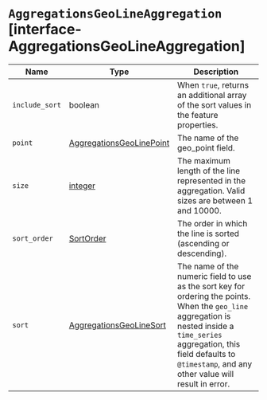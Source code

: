 # `AggregationsGeoLineAggregation` [interface-AggregationsGeoLineAggregation]

| Name | Type | Description |
| - | - | - |
| `include_sort` | boolean | When `true`, returns an additional array of the sort values in the feature properties. |
| `point` | [AggregationsGeoLinePoint](./AggregationsGeoLinePoint.md) | The name of the geo_point field. |
| `size` | [integer](./integer.md) | The maximum length of the line represented in the aggregation. Valid sizes are between 1 and 10000. |
| `sort_order` | [SortOrder](./SortOrder.md) | The order in which the line is sorted (ascending or descending). |
| `sort` | [AggregationsGeoLineSort](./AggregationsGeoLineSort.md) | The name of the numeric field to use as the sort key for ordering the points. When the `geo_line` aggregation is nested inside a `time_series` aggregation, this field defaults to `@timestamp`, and any other value will result in error. |
